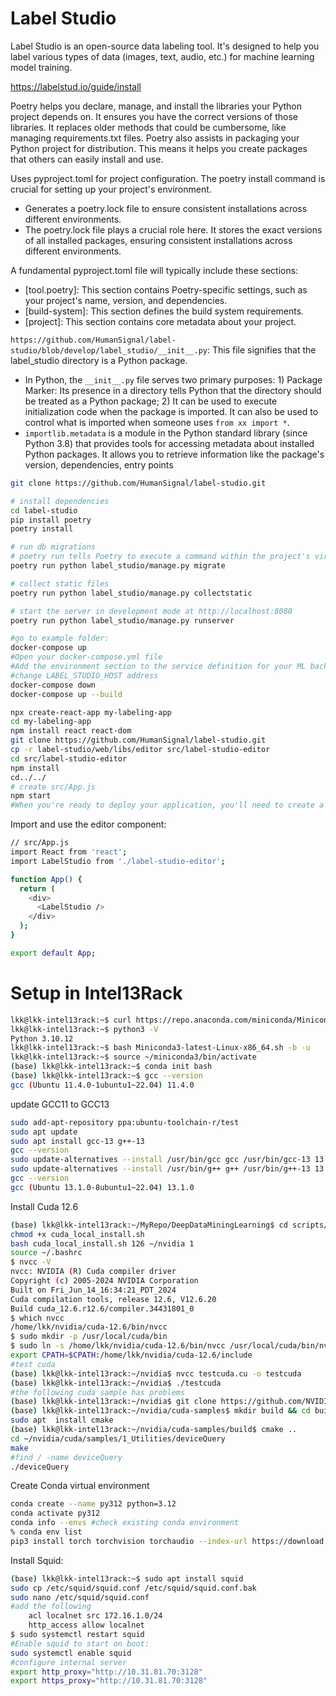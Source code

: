 
# Label Studio
Label Studio is an open-source data labeling tool. It's designed to help you label various types of data (images, text, audio, etc.) for machine learning model training.

https://labelstud.io/guide/install

Poetry helps you declare, manage, and install the libraries your Python project depends on. It ensures you have the correct versions of those libraries. It replaces older methods that could be cumbersome, like managing requirements.txt files. Poetry also assists in packaging your Python project for distribution. This means it helps you create packages that others can easily install and use.

Uses pyproject.toml for project configuration. The poetry install command is crucial for setting up your project's environment.
* Generates a poetry.lock file to ensure consistent installations across different environments. 
* The poetry.lock file plays a crucial role here. It stores the exact versions of all installed packages, ensuring consistent installations across different environments.


A fundamental pyproject.toml file will typically include these sections:
* [tool.poetry]: This section contains Poetry-specific settings, such as your project's name, version, and dependencies.
* [build-system]: This section defines the build system requirements.
* [project]: This section contains core metadata about your project.

`https://github.com/HumanSignal/label-studio/blob/develop/label_studio/__init__.py`: This file signifies that the label_studio directory is a Python package. 
* In Python, the `__init__.py` file serves two primary purposes: 1) Package Marker: Its presence in a directory tells Python that the directory should be treated as a Python package; 2) It can be used to execute initialization code when the package is imported. It can also be used to control what is imported when someone uses `from xx import *`.
* `importlib.metadata` is a module in the Python standard library (since Python 3.8) that provides tools for accessing metadata about installed Python packages. It allows you to retrieve information like the package's version, dependencies, entry points


```bash
git clone https://github.com/HumanSignal/label-studio.git

# install dependencies
cd label-studio
pip install poetry
poetry install

# run db migrations
# poetry run tells Poetry to execute a command within the project's virtual environment.
poetry run python label_studio/manage.py migrate

# collect static files
poetry run python label_studio/manage.py collectstatic

# start the server in development mode at http://localhost:8080
poetry run python label_studio/manage.py runserver

#go to example folder:
docker-compose up
#Open your docker-compose.yml file
#Add the environment section to the service definition for your ML backend. Include the LABEL_STUDIO_API_KEY variable with your API key.
#change LABEL_STUDIO_HOST address
docker-compose down
docker-compose up --build
```


```bash
npx create-react-app my-labeling-app
cd my-labeling-app
npm install react react-dom
git clone https://github.com/HumanSignal/label-studio.git
cp -r label-studio/web/libs/editor src/label-studio-editor
cd src/label-studio-editor
npm install
cd../../
# create src/App.js
npm start
#When you're ready to deploy your application, you'll need to create a production build using npm run build.
```

Import and use the editor component:
```bash
// src/App.js
import React from 'react';
import LabelStudio from './label-studio-editor';

function App() {
  return (
    <div>
      <LabelStudio />
    </div>
  );
}

export default App;
```

# Setup in Intel13Rack
```bash
lkk@lkk-intel13rack:~$ curl https://repo.anaconda.com/miniconda/Miniconda3-latest-Linux-x86_64.sh -o Miniconda3-latest-Linux-x86_64.sh
lkk@lkk-intel13rack:~$ python3 -V
Python 3.10.12
lkk@lkk-intel13rack:~$ bash Miniconda3-latest-Linux-x86_64.sh -b -u
lkk@lkk-intel13rack:~$ source ~/miniconda3/bin/activate
(base) lkk@lkk-intel13rack:~$ conda init bash
(base) lkk@lkk-intel13rack:~$ gcc --version
gcc (Ubuntu 11.4.0-1ubuntu1~22.04) 11.4.0
```

update GCC11 to GCC13
```bash
sudo add-apt-repository ppa:ubuntu-toolchain-r/test
sudo apt update
sudo apt install gcc-13 g++-13
gcc --version
sudo update-alternatives --install /usr/bin/gcc gcc /usr/bin/gcc-13 13
sudo update-alternatives --install /usr/bin/g++ g++ /usr/bin/g++-13 13
gcc --version
gcc (Ubuntu 13.1.0-8ubuntu1~22.04) 13.1.0
```

Install Cuda 12.6
```bash
(base) lkk@lkk-intel13rack:~/MyRepo/DeepDataMiningLearning$ cd scripts/
chmod +x cuda_local_install.sh
bash cuda_local_install.sh 126 ~/nvidia 1
source ~/.bashrc
$ nvcc -V
nvcc: NVIDIA (R) Cuda compiler driver
Copyright (c) 2005-2024 NVIDIA Corporation
Built on Fri_Jun_14_16:34:21_PDT_2024
Cuda compilation tools, release 12.6, V12.6.20
Build cuda_12.6.r12.6/compiler.34431801_0
$ which nvcc
/home/lkk/nvidia/cuda-12.6/bin/nvcc
$ sudo mkdir -p /usr/local/cuda/bin
$ sudo ln -s /home/lkk/nvidia/cuda-12.6/bin/nvcc /usr/local/cuda/bin/nvcc
export CPATH=$CPATH:/home/lkk/nvidia/cuda-12.6/include
#test cuda
(base) lkk@lkk-intel13rack:~/nvidia$ nvcc testcuda.cu -o testcuda
(base) lkk@lkk-intel13rack:~/nvidia$ ./testcuda
#the following cuda sample has problems
(base) lkk@lkk-intel13rack:~/nvidia$ git clone https://github.com/NVIDIA/cuda-samples.git
(base) lkk@lkk-intel13rack:~/nvidia/cuda-samples$ mkdir build && cd build
sudo apt  install cmake
(base) lkk@lkk-intel13rack:~/nvidia/cuda-samples/build$ cmake ..
cd ~/nvidia/cuda/samples/1_Utilities/deviceQuery
make
#find / -name deviceQuery
./deviceQuery
```

Create Conda virtual environment
```bash
conda create --name py312 python=3.12
conda activate py312
conda info --envs #check existing conda environment
% conda env list
pip3 install torch torchvision torchaudio --index-url https://download.pytorch.org/whl/cu126
```

Install Squid:
```bash
(base) lkk@lkk-intel13rack:~$ sudo apt install squid
sudo cp /etc/squid/squid.conf /etc/squid/squid.conf.bak
sudo nano /etc/squid/squid.conf
#add the following
    acl localnet src 172.16.1.0/24
    http_access allow localnet
$ sudo systemctl restart squid
#Enable squid to start on boot:
sudo systemctl enable squid
#configure internal server
export http_proxy="http://10.31.81.70:3128"
export https_proxy="http://10.31.81.70:3128"
```